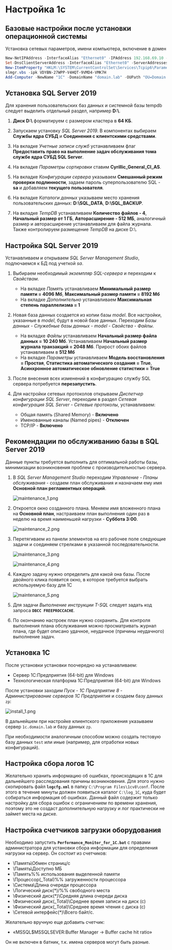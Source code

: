 # Настройка 1c

## Базовые настройки после установки операционной системы

Установка сетевых параметров, имени компьютера, включение в домен

```powershell
New-NetIPAddress -InterfaceAlias "Ethernet0" -IPAddress 192.168.69.10 -PrefixLength 24 -DefaultGateway 192.168.69.254
Set-DnsClientServerAddress -InterfaceAlias "Ethernet0" -ServerAddresses ("192.168.69.1","192.168.69.2")
New-ItemProperty "HKLM:\SYSTEM\CurrentControlSet\Services\Tcpip6\Parameters\" -Name "DisabledComponents" -Value 0xffffffff -PropertyType "DWord"
slmgr.vbs -ipk VDYBN-27WPP-V4HQT-9VMD4-VMK7H
Add-Computer -NewName "1C" -DomainName "domain.lab" -OUPath "OU=Domain Servers,DC=domain,DC=lab" -Credential "Администратор@domain.lab" -Restart -Force
```

## Установка SQL Server 2019

Для хранения пользовательских баз данных и системной базы tempdb следует выделить отдельный раздел, например **D:\\**. 

1. **Диск D:\\** форматируем с размером кластера в **64 КБ**.

2. Запускаем установку *SQL Server 2019*. В компонентах выбираем **Службы ядра СУБД** и **Соединения с клиентскими средствами**.

3. На вкладке *Учетные записи служб* устанавливаем флаг **Предоставить право на выполнение задач обслуживания тома службе ядра СУБД SQL Server**.

4. На вкладке *Параметры сортировки* ставим **Cyrillic_General_CI_AS**.

5. На вкладке *Конфигурации сервера* указываем **Смешанный режим проверки подлинности**, задаем пароль суперпользователю SQL - **sa** и добавляем **текущего пользователя**.

6. На вкладке *Каталоги данных* указываем место хранения пользовательских данных: **D:\SQL_DATA**, **D:\SQL_BACKUP**.

7. На вкладке *TempDB* устанавливаем **Количество файлов - 4**, **Начальный размер от 1 ГБ**, **Авторасширение - 512 МБ**, аналогичный размер и авторасширение устанавливаем для файла журнала. Также контролируем размещение *TempDB* на диске D:\\.

## Настройка SQL Server 2019

Устанавливаем и открываем *SQL Server Management Studio*, подлючаемся к БД под учеткой *sa*.

1. Выбираем необходимый *экземпляр SQL-сервера* и переходим к *Свойствам*.
   - На вкладке *Память* устанавливаем **Минимальный размер памяти = 4096 Мб**, **Максимальный размер памяти = 8192 Мб**
   - На вкладке *Дополнительно* устанавливаем **Максимальная степень параллелизма = 1**

2. Новая база данных создается из копии базы *model*. Все настройки, указанные в *model*, будут в новой базе данных. Переходим *Базы данных* - *Служебные базы данных* - *model* - *Cвойства* - *Файлы*.
   - На вкладке *Файлы* устанавливаем **Начальный размер файла данных = 10 240 Мб**. Устанавливаем **Начальный размер журнала транзакций = 2048 Мб**. Прирост обоих файлов устанавливаем в **512 Мб**
   - На вкладке *Параметры* устанавливаем **Модель восстановления = Простая**, **Статистика автоматического создания = True**, **Асинхронное автоматическое обновление статистики = True**

3. После внесения всех изменений в конфигурацию службу SQL сервера потребуется **перезапустить**.

4. Для настройки сетевых протоколов открываем *Диспетчер конфигурации SQL Server*, переходим в раздел *Сетевая конфигурация SQL Server* - *Сетевые протоколы*, устанавливаем:
   - Общая память (Shared Memory) - **Включено**
   - Именованные каналы (Named pipes) - **Отключен**
   - TCP/IP - **Включено**

## Рекомендации по обслуживанию базы в SQL Server 2019

Данные пункты требуется выполнить для оптимальной работы базы, минимизации возникновения проблем с производительностью сервера.

1. В *SQL Server Management Studio* переходим *Управление* - *Планы обслуживания* - создаем план обслуживания и назначаем ему имя **Основной план регламентных операций**.

   ![maintenance_1.png](images/maintenance_1.png)

2. Откроется окно созданного плана. Меняем имя вложенного плана на **Основной план**, настраиваем план выполнения один раз в неделю на время наименьшей нагрузки - **Суббота 3:00**.

   ![maintenance_2.png](images/maintenance_2.png)

3. Перетягиваем из панели элементов на его рабочее поле следующие задачи и соединяем стрелками в указанной последовательности.

   ![maintenance_3.png](images/maintenance_3.png)

   ![maintenance_4.png](images/maintenance_4.png)

4. Каждую задачу нужно определить для какой она базы. После двойного клика появится окно, в которое требуется выбрать используемую базу для 1С

   ![maintenance_5.png](images/maintenance_5.png)

5. Для задачи *Выполнение инструкции T-SQL* следует задать код запроса **`DBCC FREEPROCCACHE`**.

6. По окончанию настроек план нужно сохранить. Для контроля выполнения плана обслуживания можно просматривать журнал плана, где будет описано удачное, неудачное (причины неудачного) выполнение задач.

## Установка 1С

После установки установки поочередно на устанавливаем:
- Cервер 1С:Предприятия (64-bit) для Windows
- Технологическая платформа 1С:Предприятия (64-bit) для Windows

После установки заходим *Пуск* - *1С Предприятие 8* - *Администрирование серверов 1С Предприятия* и создаем базу данных `zp`:

![install_1.png](images/install_1.png)

В дальнейшем при настройке клиентского приложения указываем сервер `1c.domain.lab` и базу данных `zp`.

При необходимости аналогичным способом можно создать тестовую базу данных `test` или иные (например, для отработки новых конфигураций).

## Настройка сбора логов 1С

Желательно хранить информацию об ошибках, происходящих в 1С для дальнейшего расследования причины возникновения. Для этого нужно скопировать файл **`logcfg.xml`** в папку `C:\Program Files\1cv8\conf`. После этого в течение минуты должен появиться каталог `C:\log_1С`, куда будет собираться информация об ошибках. Данный файл содержит только настройку для сбора ошибок с ограничением по времени хранения, поэтому это не создаст дополнительную нагрузку и лог практически не займет места на диске.

## Настройка счетчиков загрузки оборудования

Необходимо запустить **`Performance_Monitor_for_1C.bat`** с правами администратора для установки сбора информации для определения нагрузки на сервер. Он состоит из счетчиков:

- \Память\Обмен страниц/с
- \Память\Доступно МБ
- \Память\%% использования выделенной памяти
- \Процессор(_Total)\%% загруженности процессора
- \Система\Длина очереди процессора
- \Логический диск(*)/%% свободного места
- \Физический диск(*)\Средняя длина очереди диска
- \Физический диск(_Total)\Среднее время записи на диск (с)
- \Физический диск(_Total)\Среднее время чтения с диска (с)
- \Сетевой интерфейс(*)\Всего байт/с.

Желательно вручную еще добавить счетчик:

- «MSSQL$MSSQLSEVER:Buffer Manager -> Buffer cache hit ratio»

Он не включен в батник, т.к. имена серверов могут быть разные.